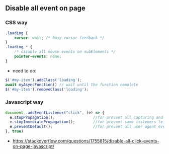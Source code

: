 ## Disable all event on page

### CSS way

```css
.loading {
    cursor: wait; /* busy cursor feedback */
}
.loading * {
    /* disable all mouse events on subElements */
    pointer-events: none; 
}
```

- need to do:

```javascript
$('#my-item').addClass('loading');
await myAsyncFunction() // wait until the function complete
$('#my-item').removeClass('loading');
```

### Javascript way

```javascript
document .addEventListener("click", (e) => {
  e.stopPropagation();                 //for prevent all capturing and bubbling
  e.stopImmediatePropagation();        //for prevent same listeners (e.g. another window click listeners)
  e.preventDefault();                  //for prevent all user agent event (e.g anchor href or form submit)
}, true)
```

- https://stackoverflow.com/questions/1755815/disable-all-click-events-on-page-javascript/
